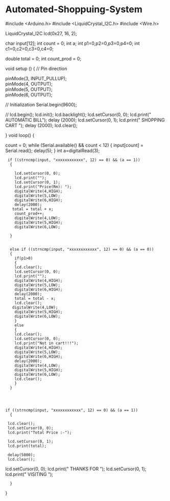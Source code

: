 # Automated-Shoppuing-System
#include <Arduino.h>
#include <LiquidCrystal_I2C.h>
#include <Wire.h>


LiquidCrystal_I2C lcd(0x27, 16, 2);

char input[12];
int count = 0;
int a;
int p1=0,p2=0,p3=0,p4=0; 
int c1=0,c2=0,c3=0,c4=0;

double total = 0;
int count_prod = 0;


void setup ()
{
//  Pin direction
   
  pinMode(3, INPUT_PULLUP);   
  pinMode(4, OUTPUT);         
  pinMode(5, OUTPUT);         
  pinMode(6, OUTPUT);         

// Initialization
  Serial.begin(9600);

  
//  lcd.begin();
 lcd.init();
  lcd.backlight();
  lcd.setCursor(0, 0);
  lcd.print(" AUTOMATIC BILL");
  delay (2000);
  lcd.setCursor(0, 1);
  lcd.print("  SHOPPING CART       ");
  delay (2000);
  lcd.clear();

}
 void loop()
{
  
 count = 0;
    while (Serial.available() && count < 12)
    {
      input[count] = Serial.read();
      delay(5);
    }
      int a=digitalRead(3);
      
     if ((strncmp(input, "xxxxxxxxxxxx", 12) == 0) && (a == 1))
      {
       
        lcd.setCursor(0, 0);
        lcd.print("");
        lcd.setCursor(0, 1);
        lcd.print("Price(Rm): ");
        digitalWrite(4,HIGH);
        digitalWrite(5,LOW);
        digitalWrite(6,HIGH);
        delay(2000);
       total = total + x;
        count_prod++;
        digitalWrite(4,LOW);
        digitalWrite(5,HIGH);
        digitalWrite(6,LOW);
        
      }


      else if ((strncmp(input, "xxxxxxxxxxxx", 12) == 0) && (a == 0))
      {
        if(p1>0)
        {
        lcd.clear();
        lcd.setCursor(0, 0);
        lcd.print(""); 
        digitalWrite(4,HIGH);
        digitalWrite(5,LOW);
        digitalWrite(6,HIGH);
        delay(2000);
        total = total - x;
        lcd.clear();
       digitalWrite(4,LOW);
        digitalWrite(5,HIGH);
        digitalWrite(6,LOW);
        }
        else
        {
        lcd.clear();
        lcd.setCursor(0, 0);
        lcd.print("Not in cart!!!");
        digitalWrite(4,HIGH);
        digitalWrite(5,LOW);
        digitalWrite(6,HIGH);
        delay(2000);
        digitalWrite(4,LOW);
        digitalWrite(5,HIGH);
        digitalWrite(6,LOW);
        lcd.clear();
        }
      }


       

    if ((strncmp(input, "xxxxxxxxxxxx", 12) == 0) && (a == 1))
      {

     lcd.clear();  
     lcd.setCursor(0, 0);
     lcd.print("Total Price :-");
        
     lcd.setCursor(0, 1);
     lcd.print(total);

     delay(5000);
     lcd.clear();
   lcd.setCursor(0, 0);
  lcd.print("  THANKS FOR  ");
   lcd.setCursor(0, 1);
  lcd.print("   VISITING ");
     
      }     

}

